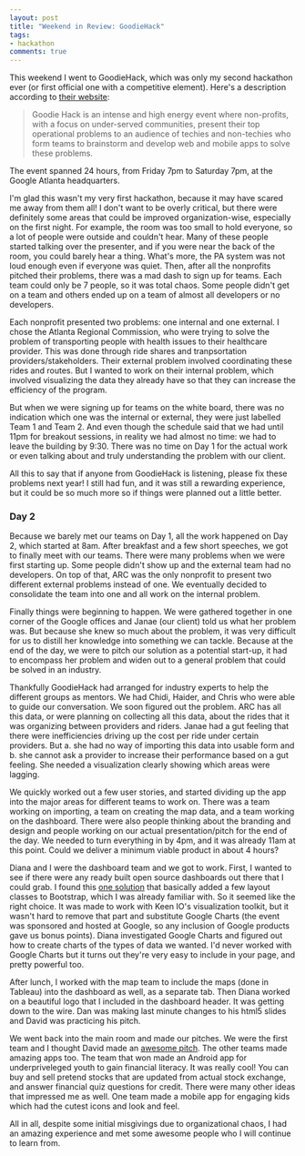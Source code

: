 ```yaml
---
layout: post
title: "Weekend in Review: GoodieHack"
tags:
- hackathon
comments: true
---
```


This weekend I went to GoodieHack, which was only my second hackathon ever (or first official one with a competitive element). Here's a description according to [their website](http://goodiehack.com/):

> Goodie Hack is an intense and high energy event where non-profits, with a focus on under-served communities, present their top operational problems to an audience of techies and non-techies who form teams to brainstorm and develop web and mobile apps to solve these problems.

The event spanned 24 hours, from Friday 7pm to Saturday 7pm, at the Google Atlanta headquarters.

I'm glad this wasn't my very first hackathon, because it may have scared me away from them all! I don't want to be overly critical, but there were definitely some areas that could be improved organization-wise, especially on the first night. For example, the room was too small to hold everyone, so a lot of people were outside and couldn't hear. Many of these people started talking over the presenter, and if you were near the back of the room, you could barely hear a thing. What's more, the PA system was not loud enough even if everyone was quiet. Then, after all the nonprofits pitched their problems, there was a mad dash to sign up for teams. Each team could only be 7 people, so it was total chaos. Some people didn't get on a team and others ended up on a team of almost all developers or no developers.

Each nonprofit presented two problems: one internal and one external. I chose the Atlanta Regional Commission, who were trying to solve the problem of transporting people with health issues to their healthcare provider. This was done through ride shares and tranpsortation providers/stakeholders. Their external problem involved coordinating these rides and routes. But I wanted to work on their internal problem, which involved visualizing the data they already have so that they can increase the efficiency of the program.

But when we were signing up for teams on the white board, there was no indication which one was the internal or external, they were just labelled Team 1 and Team 2. And even though the schedule said that we had until 11pm for breakout sessions, in reality we had almost no time: we had to leave the building by 9:30. There was no time on Day 1 for the actual work or even talking about and truly understanding the problem with our client.

All this to say that if anyone from GoodieHack is listening, please fix these problems next year! I still had fun, and it was still a rewarding experience, but it could be so much more so if things were planned out a little better.

### Day 2

Because we barely met our teams on Day 1, all the work happened on Day 2, which started at 8am. After breakfast and a few short speeches, we got to finally meet with our teams. There were many problems when we were first starting up. Some people didn't show up and the external team had no developers. On top of that, ARC was the only nonprofit to present two different external problems instead of one. We eventually decided to consolidate the team into one and all work on the internal problem.

Finally things were beginning to happen. We were gathered together in one corner of the Google offices and Janae (our client) told us what her problem was. But because she knew so much about the problem, it was very difficult for us to distill her knowledge into something we can tackle. Because at the end of the day, we were to pitch our solution as a potential start-up, it had to encompass her problem and widen out to a general problem that could be solved in an industry.

Thankfully GoodieHack had arranged for industry experts to help the different groups as mentors. We had Chidi, Haider, and Chris who were able to guide our conversation. We soon figured out the problem. ARC has all this data, or were planning on collecting all this data, about the rides that it was organizing between providers and riders. Janae had a gut feeling that there were inefficiencies driving up the cost per ride under certain providers. But a. she had no way of importing this data into usable form and b. she cannot ask a provider to increase their performance based on a gut feeling. She needed a visualization clearly showing which areas were lagging.

We quickly worked out a few user stories, and started dividing up the app into the major areas for different teams to work on. There was a team working on importing, a team on creating the map data, and a team working on the dashboard. There were also people thinking about the branding and design and people working on our actual presentation/pitch for the end of the day. We needed to turn everything in by 4pm, and it was already 11am at this point. Could we deliver a minimum viable product in about 4 hours?

Diana and I were the dashboard team and we got to work. First, I wanted to see if there were any ready built open source dashboards out there that I could grab. I found this <a href="https://github.com/keen/dashboards">one solution</a> that basically added a few layout classes to Bootstrap, which I was already familiar with. So it seemed like the right choice. It was made to work with Keen IO's visualization toolkit, but it wasn't hard to remove that part and substitute Google Charts (the event was sponsored and hosted at Google, so any inclusion of Google products gave us bonus points). Diana investigated Google Charts and figured out how to create charts of the types of data we wanted. I'd never worked with Google Charts but it turns out they're very easy to include in your page, and pretty powerful too.

After lunch, I worked with the map team to include the maps (done in Tableau) into the dashboard as well, as a separate tab. Then Diana worked on a beautiful logo that I included in the dashboard header. It was getting down to the wire. Dan was making last minute changes to his html5 slides and David was practicing his pitch.

We went back into the main room and made our pitches. We were the first team and I thought David made an [awesome pitch](https://www.youtube.com/embed/6axBpWJpnq4). The other teams made amazing apps too. The team that won made an Android app for underpriveleged youth to gain financial literacy. It was really cool! You can buy and sell pretend stocks that are updated from actual stock exchange, and answer financial quiz questions for credit. There were many other ideas that impressed me as well. One team made a mobile app for engaging kids which had the cutest icons and look and feel.

All in all, despite some initial misgivings due to organizational chaos, I had an amazing experience and met some awesome people who I will continue to learn from.